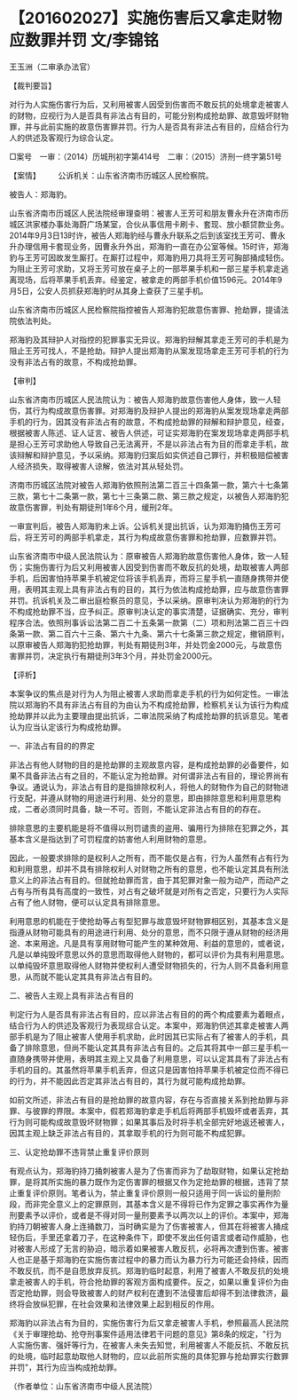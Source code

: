 # 【201602027】实施伤害后又拿走财物应数罪并罚 文/李锦铭

王玉洲（二审承办法官）

【裁判要旨】

对行为人实施伤害行为后，又利用被害人因受到伤害而不敢反抗的处境拿走被害人的财物，应视行为人是否具有非法占有目的，可能分别构成抢劫罪、故意毁坏财物罪，并与此前实施的故意伤害罪并罚。行为人是否具有非法占有目的，应结合行为人的供述及客观行为综合认定。

□案号　一审：（2014）历城刑初字第414号　二审：（2015）济刑一终字第51号

【案情】 　　公诉机关：山东省济南市历城区人民检察院。

被告人：郑海豹。

山东省济南市历城区人民法院经审理查明：被害人王芳可和朋友曹永升在济南市历城区洪家楼办事处海蔚广场某室，合伙从事信用卡刷卡、套现、放小额贷款业务。2014年9月3日13时许，被告人郑海豹经与曹永升联系之后到该室找王芳可、曹永升办理信用卡套现业务，因曹永升外出，郑海豹一直在办公室等候。15时许，郑海豹与王芳可因故发生厮打。在厮打过程中，郑海豹用刀具将王芳可胸部捅成轻伤。为阻止王芳可求助，又将王芳可放在桌子上的一部苹果手机和一部三星手机拿走逃离现场，后将苹果手机丢弃。经鉴定，被拿走的两部手机价值1596元。2014年9月5日，公安人员抓获郑海豹时从其身上查获了三星手机。

山东省济南市历城区人民检察院指控被告人郑海豹犯故意伤害罪、抢劫罪，提请法院依法判处。

郑海豹及其辩护人对指控的犯罪事实无异议。郑海豹辩解其拿走王芳可的手机是为阻止王芳可找人，不是抢劫。辩护人提出郑海豹从案发现场拿走王芳可手机的行为没有非法占有的故意，不构成抢劫罪。

【审判】

山东省济南市历城区人民法院认为：被告人郑海豹故意伤害他人身体，致一人轻伤，其行为构成故意伤害罪。对郑海豹及辩护人提出的郑海豹从案发现场拿走两部手机的行为，因其没有非法占有的故意，不构成抢劫罪的辩解和辩护意见，经查，根据被害人陈述、证人证言、被告人供述，可证实郑海豹在案发现场拿走两部手机是担心王芳可求助他人导致自己无法离开，不是以非法占有为目的而拿走手机，故该辩解和辩护意见，予以采纳。郑海豹归案后如实供述自己罪行，并积极赔偿被害人经济损失，取得被害人谅解，依法对其从轻处罚。

济南市历城区法院对被告人郑海豹依照刑法第二百三十四条第一款，第六十七条第三款，第七十二条第一款，第七十三条第二款、第三款之规定，以被告人郑海豹犯故意伤害罪，判处有期徒刑1年6个月，缓刑2年。

一审宣判后，被告人郑海豹未上诉。公诉机关提出抗诉，认为郑海豹捅伤王芳可后，将王芳可的两部手机拿走，其行为构成故意伤害罪和抢劫罪，应数罪并罚。

山东省济南市中级人民法院认为：原审被告人郑海豹故意伤害他人身体，致一人轻伤；实施伤害行为后又利用被害人因受到伤害而不敢反抗的处境，劫取被害人两部手机，后因害怕持苹果手机被定位将该手机丢弃，而将三星手机一直随身携带并使用，表明其主观上具有非法占有的目的，其行为依法构成抢劫罪，应与故意伤害罪并罚。抗诉机关及二审出庭检察员的意见，予以采纳。原审判决认为郑海豹的行为不构成抢劫罪不当，应予纠正。原审判决认定的事实清楚，证据确实、充分，审判程序合法。依照刑事诉讼法第二百二十五条第一款第（二）项和刑法第二百三十四条第一款、第二百六十三条、第六十九条、第六十七条第三款之规定，撤销原判，以原审被告人郑海豹犯抢劫罪，判处有期徒刑3年，并处罚金2000元，与故意伤害罪并罚，决定执行有期徒刑3年3个月，并处罚金2000元。

【评析】

本案争议的焦点是对行为人为阻止被害人求助而拿走手机的行为如何定性。一审法院以郑海豹不具有非法占有目的为由认为不构成抢劫罪，检察机关认为该行为构成抢劫罪并以此为主要理由提出抗诉，二审法院采纳了构成抢劫罪的抗诉意见。笔者认为应当认定该行为构成抢劫罪。

一、非法占有目的的界定

非法占有他人财物的目的是抢劫罪的主观故意内容，是构成抢劫罪的必备要件，如果不具备非法占有之目的，不能认定为抢劫罪。对何谓非法占有目的，理论界尚有争议。通说认为，非法占有目的是指排除权利人，将他人的财物作为自己的财物进行支配，并遵从财物的用途进行利用、处分的意思，即由排除意思和利用意思构成，二者必须同时具备，缺一不可。否则，不能认定非法占有目的的存在。

排除意思的主要机能是将不值得以刑罚谴责的盗用、骗用行为排除在犯罪之外，其基本含义是指达到了可罚程度的妨害他人利用财物的意思。

因此，一般要求排除的是权利人之所有，而不能仅是占有，行为人虽然有占有行为和利用意思，却并不具有排除权利人对财物之所有的意思，也不能认定其具有刑法意义上的非法占有目的。但就抢劫罪而言，由于其犯罪对象一般为动产，而动产之占有与所有具有高度的一致性，对占有之破坏就是对所有之否定，只要行为人实际占有了他人财物，便可以认定具有排除意思。

利用意思的机能在于使抢劫等占有型犯罪与故意毁坏财物罪相区别，其基本含义是指遵从财物可能具有的用途进行利用、处分的意思，而不只限于遵从财物的经济用途、本来用途。凡是具有享用财物可能产生的某种效用、利益的意思的，或者说，凡是以单纯毁坏意思以外的意思而取得他人财物的，都可以评价为具有利用意思。以单纯毁坏意思取得他人财物并使权利人遭受财物损失的，行为人则不具备利用意思，从而就不能认定其具有非法占有目的。

二、被告人主观上具有非法占有目的

判定行为人是否具有非法占有目的，应以非法占有目的的两个构成要素为着眼点，结合行为人的供述及客观行为表现综合认定。本案中，郑海豹供述其拿走被害人两部手机是为了阻止被害人使用手机求助，此时因其已实际占有了被害人的手机，具备了排除意思，但尚不能认定其具有非法占有目的。之后其将其中一部三星手机一直随身携带并使用，表明其主观上又具备了利用意思，可以认定其具有了非法占有手机的目的。其虽然将苹果手机丢弃，但这只是因害怕持苹果手机被定位而不得已的行为，并不能因此否定其非法占有目的，其行为就可能构成抢劫罪。

如前文所述，非法占有目的是抢劫罪的故意内容，存在与否直接关系到抢劫罪与非罪、与彼罪的界限。本案中，假若郑海豹拿走手机后将两部手机毁坏或者丢弃，其行为则可能构成故意毁坏财物罪；如果其事后及时将手机全部完好地返还被害人，因其主观上缺乏非法占有目的，其拿取手机的行为则可能不构成犯罪。

三、认定抢劫罪不违背禁止重复评价原则

有观点认为，郑海豹持刀捅刺被害人是为了伤害而非为了劫取财物，如果认定抢劫罪，是将其所实施的暴力既作为定伤害罪的根据又作为定抢劫罪的根据，违背了禁止重复评价原则。笔者认为，禁止重复评价原则一般只适用于同一诉讼的量刑阶段，而非完全意义上的定罪原则，其基本含义是不得将已作为定罪之事实再作为量刑要素予以评价，或者是不得对同一量刑要素予以两次以上的评价。本案中，郑海豹持刀朝被害人身上连捅数刀，当时确实是为了伤害被害人，但其在将被害人捅成轻伤后，手里还拿着刀子，在这种条件下，即使不发出任何语言或者动作威胁，也对被害人形成了无言的胁迫，暗示着如果被害人敢反抗，必将再次遭到伤害。被害人也正是基于郑海豹在实施伤害过程中的暴力而认为暴力行为可能还会持续，因而不敢反抗，而不是自愿放弃反抗。郑海豹临时起意，利用了被害人不敢反抗的处境拿走被害人的手机，符合抢劫罪的客观方面构成要件。反之，如果以重复评价为由否定抢劫罪，则会导致被害人的财产权利在遭到不法侵害后却得不到法律救济，最终将会放纵犯罪，在社会效果和法律效果上起到相反的作用。

郑海豹以非法占有为目的，实施伤害行为后又拿走被害人手机，参照最高人民法院《关于审理抢劫、抢夺刑事案件适用法律若干问题的意见》第8条的规定，"行为人实施伤害、强奸等行为，在被害人未失去知觉，利用被害人不能反抗、不敢反抗的处境，临时起意劫取他人财物的，应以此前所实施的具体犯罪与抢劫罪实行数罪并罚"，其行为应当构成抢劫罪。

（作者单位：山东省济南市中级人民法院）